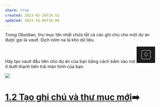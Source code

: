 ```yaml
---
share: true
created: 2023-05-26T14:51
updated: 2023-10-06T16:09
---
```


Trong Obsidian, thư mục lớn nhất chứa tất cả các ghi chú cho một dự án được gọi là *vault*. Dịch nôm na là kho dữ liệu.

Hãy tạo vault đầu tiên cho dự án của bạn bằng cách bấm vào nút ![30](../../assets/attachments/Open%20another%20vault.png) ở dưới thanh bên trái màn hình của bạn.

![](https://forum.obsidian.md/uploads/default/original/3X/2/2/2210517675f2efd328409ba185d14ef0b35ac280.png) 
# [1.2 Tạo ghi chú và thư mục mới](./1.2%20T%E1%BA%A1o%20ghi%20ch%C3%BA%20v%C3%A0%20th%C6%B0%20m%E1%BB%A5c%20m%E1%BB%9Bi.md)➡️
